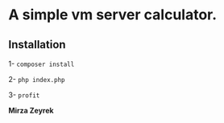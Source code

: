 # A simple vm server calculator.

## Installation

1- `composer install`

2- `php index.php`

3- `profit`

**Mirza Zeyrek**
